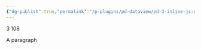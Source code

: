 ```yaml
---
{"dg-publish":true,"permalink":"/p-plugins/pd-dataview/pd-3-inline-js-queries/"}
---
```



3
108
<p><span>A paragraph</span></p>
